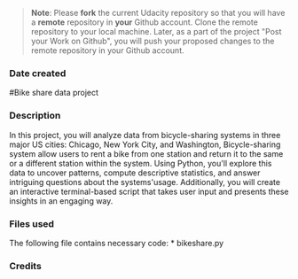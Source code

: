 >**Note**: Please **fork** the current Udacity repository so that you will have a **remote** repository in **your** Github account. Clone the remote repository to your local machine. Later, as a part of the project "Post your Work on Github", you will push your proposed changes to the remote repository in your Github account.

### Date created


#Bike share data project

### Description
In this project, you will analyze data from bicycle-sharing systems in three major US cities: Chicago, New York City, and Washington, Bicycle-sharing system allow users to rent a bike from one station and return it to the same or a different station within the system.
Using Python, you'll explore this data to uncover patterns, compute descriptive statistics, and answer intriguing questions about the systems'usage. Additionally, you will create an interactive terminal-based script that takes user input and presents these insights in an engaging way.

### Files used
   The following file contains necessary code:
        * bikeshare.py
### Credits

